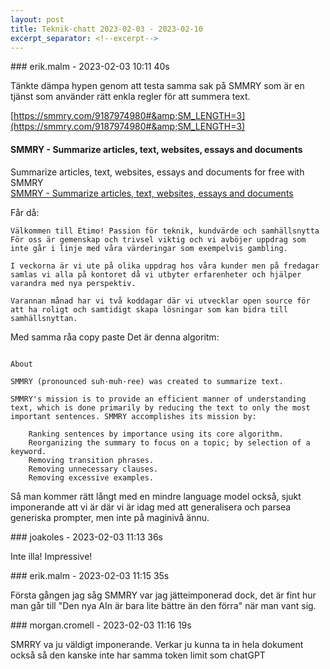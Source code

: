 ```yaml
---
layout: post
title: Teknik-chatt 2023-02-03 - 2023-02-10
excerpt_separator: <!--excerpt-->
---
```

<section class="message" markdown="1">
### erik.malm - 2023-02-03 10:11 40s

Tänkte dämpa hypen genom att testa samma sak på SMMRY som är en tjänst som använder rätt enkla regler för att summera text.

[https://smmry.com/9187974980#&amp;SM_LENGTH=3](https://smmry.com/9187974980#&amp;SM_LENGTH=3)

<div class="attachment"><h4>SMMRY - Summarize articles, text, websites, essays and documents</h4><div class="text">Summarize articles, text, websites, essays and documents for free with SMMRY</div>
<a href="https://smmry.com/9187974980#&SM_LENGTH=3">SMMRY - Summarize articles, text, websites, essays and documents</a></div>
    
Får då:
```
Välkommen till Etimo! Passion för teknik, kundvärde och samhällsnytta För oss är gemenskap och trivsel viktig och vi avböjer uppdrag som inte går i linje med våra värderingar som exempelvis gambling.

I veckorna är vi ute på olika uppdrag hos våra kunder men på fredagar samlas vi alla på kontoret då vi utbyter erfarenheter och hjälper varandra med nya perspektiv.

Varannan månad har vi två koddagar där vi utvecklar open source för att ha roligt och samtidigt skapa lösningar som kan bidra till samhällsnyttan.
```
Med samma råa copy paste
Det är denna algoritm:
```

About

SMMRY (pronounced suh·muh·ree) was created to summarize text.

SMMRY's mission is to provide an efficient manner of understanding text, which is done primarily by reducing the text to only the most important sentences. SMMRY accomplishes its mission by:

    Ranking sentences by importance using its core algorithm.
    Reorganizing the summary to focus on a topic; by selection of a keyword.
    Removing transition phrases.
    Removing unnecessary clauses.
    Removing excessive examples.
```
Så man kommer rätt långt med en mindre language model också, sjukt imponerande att vi är där vi är idag med att generalisera och parsea generiska prompter, men inte på maginivå ännu.
</section>
<section class="message" markdown="1">
### joakoles - 2023-02-03 11:13 36s

Inte illa! Impressive!
</section>
<section class="message" markdown="1">
### erik.malm - 2023-02-03 11:15 35s

Första gången jag såg SMMRY var jag jätteimponerad dock, det är fint hur man går till "Den nya AIn är bara lite bättre än den förra" när man vant sig.
</section>
<section class="message" markdown="1">
### morgan.cromell - 2023-02-03 11:16 19s

SMRRY va ju väldigt imponerande. Verkar ju kunna ta in hela dokument också så den kanske inte har samma token limit som chatGPT

<!--excerpt-->
</section>
